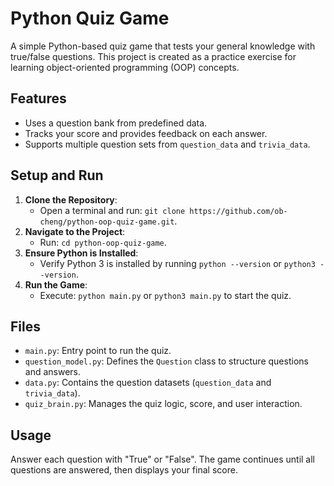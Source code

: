 # Python Quiz Game

A simple Python-based quiz game that tests your general knowledge with true/false questions. This project is created as a practice exercise for learning object-oriented programming (OOP) concepts.

## Features
- Uses a question bank from predefined data.
- Tracks your score and provides feedback on each answer.
- Supports multiple question sets from `question_data` and `trivia_data`.

## Setup and Run
1. **Clone the Repository**:
   - Open a terminal and run: `git clone https://github.com/ob-cheng/python-oop-quiz-game.git`.
2. **Navigate to the Project**:
   - Run: `cd python-oop-quiz-game`.
3. **Ensure Python is Installed**:
   - Verify Python 3 is installed by running `python --version` or `python3 --version`.
4. **Run the Game**:
   - Execute: `python main.py` or `python3 main.py` to start the quiz.

## Files
- `main.py`: Entry point to run the quiz.
- `question_model.py`: Defines the `Question` class to structure questions and answers.
- `data.py`: Contains the question datasets (`question_data` and `trivia_data`).
- `quiz_brain.py`: Manages the quiz logic, score, and user interaction.

## Usage
Answer each question with "True" or "False". The game continues until all questions are answered, then displays your final score.
